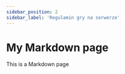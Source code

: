 ```yaml
---
sidebar_position: 2
sidebar_label: 'Regulamin gry na serwerze'
---
```



# My Markdown page

This is a Markdown page